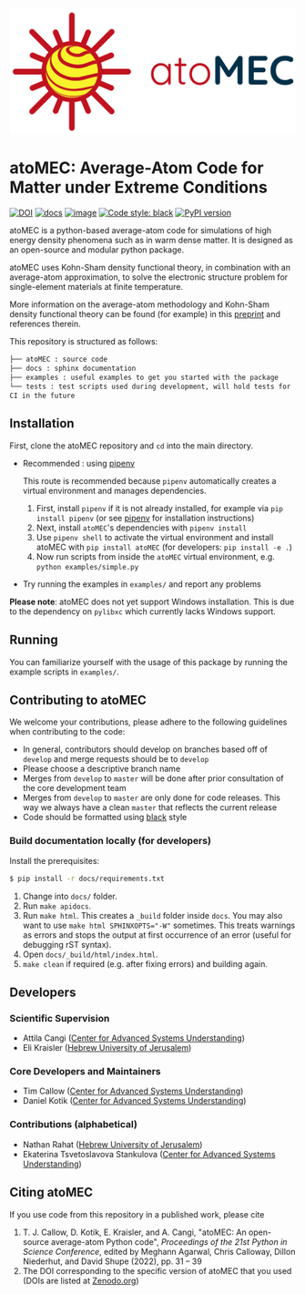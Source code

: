 ![image](./docs/source/img/logos/atoMEC_horizontal2.png)

# atoMEC: Average-Atom Code for Matter under Extreme Conditions

[![DOI](https://zenodo.org/badge/DOI/10.5281/zenodo.5205718.svg)](https://doi.org/10.5281/zenodo.5205718)
[![docs](https://github.com/atomec-project/atoMEC/actions/workflows/gh-pages.yml/badge.svg)](https://github.com/atomec-project/atoMEC/actions/workflows/gh-pages.yml)
[![image](https://img.shields.io/badge/License-BSD%203--Clause-blue.svg)](https://opensource.org/licenses/BSD-3-Clause)
[![Code style: black](https://img.shields.io/badge/code%20style-black-000000.svg)](https://github.com/psf/black)
[![PyPI version](https://badge.fury.io/py/atoMEC.svg)](https://badge.fury.io/py/atoMEC)

atoMEC is a python-based average-atom code for simulations of high energy density phenomena such as in warm dense matter.
It is designed as an open-source and modular python package.

atoMEC uses Kohn-Sham density functional theory, in combination with an average-atom approximation,
to solve the electronic structure problem for single-element materials at finite temperature.

More information on the average-atom methodology and Kohn-Sham density functional theory can be found (for example) in this [preprint](https://arxiv.org/abs/2103.09928) and references therein.

This repository is structured as follows:
```
├── atoMEC : source code
├── docs : sphinx documentation
├── examples : useful examples to get you started with the package
└── tests : test scripts used during development, will hold tests for CI in the future
```


## Installation

First, clone the atoMEC repository and ``cd`` into the main directory.

* Recommended : using [pipenv](https://pypi.org/project/pipenv/)

  This route is recommended because `pipenv` automatically creates a virtual environment and manages dependencies.

  1. First, install `pipenv` if it is not already installed, for example via `pip install pipenv` (or see [pipenv](https://pypi.org/project/pipenv/) for    installation instructions)
  2. Next, install `atoMEC`'s dependencies with `pipenv install`
  3. Use `pipenv shell` to activate the virtual environment and install atoMEC with `pip install atoMEC` (for developers: `pip install -e .`)
  4. Now run scripts from inside the `atoMEC` virtual environment, e.g. `python examples/simple.py`

* Try running the examples in `examples/` and report any problems

**Please note**: atoMEC does not yet support Windows installation. This is due to the dependency on `pylibxc` which currently lacks Windows support.

## Running
You can familiarize yourself with the usage of this package by running the example scripts in `examples/`.

## Contributing to atoMEC
We welcome your contributions, please adhere to the following guidelines when contributing to the code:
* In general, contributors should develop on branches based off of `develop` and merge requests should be to `develop`
* Please choose a descriptive branch name
* Merges from `develop` to `master` will be done after prior consultation of the core development team
* Merges from `develop` to `master` are only done for code releases. This way we always have a clean `master` that reflects the current release
* Code should be formatted using [black](https://pypi.org/project/black/) style

### Build documentation locally (for developers)

Install the prerequisites:
```sh
$ pip install -r docs/requirements.txt
```

1. Change into `docs/` folder.
2. Run `make apidocs`.
3. Run `make html`. This creates a `_build` folder inside `docs`. You may also want to use `make html SPHINXOPTS="-W"` sometimes. This treats warnings as errors and stops the output at first occurrence of an error (useful for debugging rST syntax).
4. Open `docs/_build/html/index.html`.
5. `make clean` if required (e.g. after fixing errors) and building again.

## Developers
### Scientific Supervision
- Attila Cangi ([Center for Advanced Systems Understanding](https://www.casus.science/))
- Eli Kraisler ([Hebrew University of Jerusalem](https://en.huji.ac.il/en))

### Core Developers and Maintainers
- Tim Callow ([Center for Advanced Systems Understanding](https://www.casus.science/))
- Daniel Kotik ([Center for Advanced Systems Understanding](https://www.casus.science/))

### Contributions (alphabetical)
- Nathan Rahat ([Hebrew University of Jerusalem](https://en.huji.ac.il/en))
- Ekaterina Tsvetoslavova Stankulova ([Center for Advanced Systems Understanding](https://www.casus.science/))

## Citing atoMEC
If you use code from this repository in a published work, please cite

1. T. J. Callow, D. Kotik, E. Kraisler, and A. Cangi, "atoMEC: An open-source average-atom Python code", _Proceedings of the 21st Python in Science Conference_, edited by Meghann Agarwal, Chris Calloway, Dillon Niederhut, and David Shupe (2022), pp. 31 – 39
2. The DOI corresponding to the specific version of atoMEC that you used (DOIs are listed at [Zenodo.org](https://doi.org/10.5281/zenodo.5205718))
